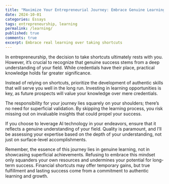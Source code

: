 ```yaml
---
title: "Maximize Your Entrepreneurial Journey: Embrace Genuine Learning Over Shortcuts"
date: 2024-10-01
categories: Essays
tags: entrepreneurship, learning
permalink: /learning/
published: true
comments: true
excerpt: Embrace real learning over taking shortcuts
---
```

In entrepreneurship, the decision to take shortcuts ultimately rests with you. However, it’s crucial to recognize that genuine success stems from a deep understanding of your field. While credentials have their place, practical knowledge holds far greater significance.

Instead of relying on shortcuts, prioritize the development of authentic skills that will serve you well in the long run. Investing in learning opportunities is key, as future prospects will value your knowledge over mere credentials.

The responsibility for your journey lies squarely on your shoulders; there’s no need for superficial validation. By skipping the learning process, you risk missing out on invaluable insights that could propel your success.

If you choose to leverage AI technology in your endeavors, ensure that it reflects a genuine understanding of your field. Quality is paramount, and I’ll be assessing your expertise based on the depth of your understanding, not just on surface-level accomplishments.

Remember, the essence of this journey lies in genuine learning, not in showcasing superficial achievements. Refusing to embrace this mindset only squanders your own resources and undermines your potential for long-term success. Financial shortcuts may offer temporary gains, but true fulfillment and lasting success come from a commitment to authentic learning and growth.